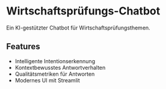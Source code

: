 # Wirtschaftsprüfungs-Chatbot

Ein KI-gestützter Chatbot für Wirtschaftsprüfungsthemen.

## Features
- Intelligente Intentionserkennung
- Kontextbewusstes Antwortverhalten
- Qualitätsmetriken für Antworten
- Modernes UI mit Streamlit
